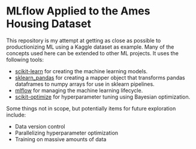 #  MLflow Applied to the Ames Housing Dataset

This repository is my attempt at getting as close as possible to productionizing ML using a Kaggle dataset as example. Many of the concepts used here can be extended to other ML projects. It uses the following tools:

- [scikit-learn](https://scikit-learn.org/) for creating the machine learning models.
- [sklearn_pandas](https://github.com/scikit-learn-contrib/sklearn-pandas) for creating a mapper object that transforms pandas dataframes to numpy arrays for use in sklearn pipelines.
- [mlflow](https://mlflow.org/) for managing the machine learning lifecycle.
- [scikit-optimize](https://scikit-optimize.github.io/stable/) for hyperparameter tuning using Bayesian optimization.

Some things not in scope, but potentially items for future exploration include:

- Data version control
- Parallelizing hyperparameter optimization
- Training on massive amounts of data
